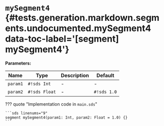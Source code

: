 [//]: # (DO NOT EDIT THIS FILE DIRECTLY. Instead, edit the corresponding stub file and execute `npm run docs:api`.)

# <code class="doc-symbol doc-symbol-segment"></code> `mySegment4` {#tests.generation.markdown.segments.undocumented.mySegment4 data-toc-label='[segment] mySegment4'}

**Parameters:**

| Name | Type | Description | Default |
|------|------|-------------|---------|
| `param1` | `#!sds Int` | - | - |
| `param2` | `#!sds Float` | - | `#!sds 1.0` |

??? quote "Implementation code in `main.sds`"

    ```sds linenums="9"
    segment mySegment4(param1: Int, param2: Float = 1.0) {}
    ```
